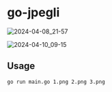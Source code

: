# go-jpegli

![2024-04-08_21-57](https://github.com/ngmisl/go-jpegli/assets/98217124/64611d1c-43a7-44b0-979e-86ed340656f5)

![2024-04-10_09-15](https://github.com/ngmisl/go-jpegli/assets/98217124/f7e02fb3-c419-4952-bc1c-e0518a461ab3)

## Usage

`go run main.go 1.png 2.png 3.png`
